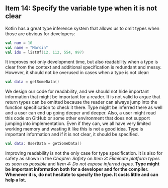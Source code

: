 ## Item 14: Specify the variable type when it is not clear

Kotlin has a great type inference system that allows us to omit types when those are obvious for developers:

``` kotlin
val num = 10
val name = "Marcin"
val ids = listOf(12, 112, 554, 997)
```

It improves not only development time, but also readability when a type is clear from the context and additional specification is redundant and messy. However, it should not be overused in cases when a type is not clear:

``` kotlin
val data = getSomeData()
```

We design our code for readability, and we should not hide important information that might be important for a reader. It is not valid to argue that return types can be omitted because the reader can always jump into the function specification to check it there. Type might be inferred there as well and a user can end up going deeper and deeper. Also, a user might read this code on GitHub or some other environment that does not support jumping into implementation. Even if they can, we all have very limited working memory and wasting it like this is not a good idea. Type is important information and if it is not clear, it should be specified. 

``` kotlin
val data: UserData = getSomeData()
```

Improving readability is not the only case for type specification. It is also for safety as shown in the *Chapter: Safety* on *Item 3: Eliminate platform types as soon as possible* and *Item 4: Do not expose inferred types*. **Type might be important information both for a developer and for the compiler. Whenever it is, do not hesitate to specify the type. It costs little and can help a lot.**
